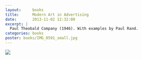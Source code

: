 ```yaml
---
layout:     books
title:      Modern Art in Advertising
date:       2013-11-02 12:32:00
excerpt: |
  Paul Theobald Company (1946). With examples by Paul Rand.
categories: books
poster: books/IMG_0591_small.jpg
---
```


<div class="grid_12">
  <img src="{% asset_path books/IMG_0591.jpg %}" />
</div>

